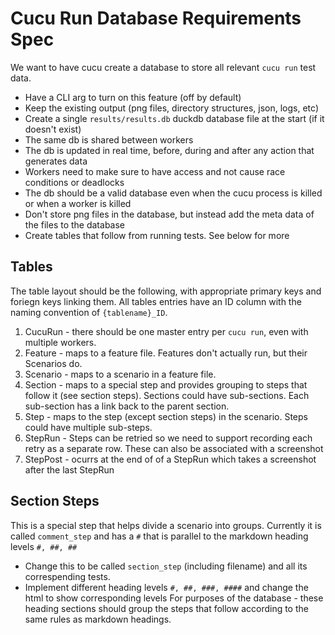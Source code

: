 # Cucu Run Database Requirements Spec

We want to have cucu create a database to store all relevant `cucu run` test data.
- Have a CLI arg to turn on this feature (off by default)
- Keep the existing output (png files, directory structures, json, logs, etc)
- Create a single `results/results.db` duckdb database file at the start (if it doesn't exist)
- The same db is shared between workers
- The db is updated in real time, before, during and after any action that generates data
- Workers need to make sure to have access and not cause race conditions or deadlocks
- The db should be a valid database even when the cucu process is killed or when a worker is killed
- Don't store png files in the database, but instead add the meta data of the files to the database
- Create tables that follow from running tests. See below for more 



## Tables
The table layout should be the following, with appropriate primary keys and foriegn keys linking them.
All tables entries have an ID column with the naming convention of `{tablename}_ID`.
1. CucuRun - there should be one master entry per `cucu run`, even with multiple workers.
2. Feature - maps to a feature file. Features don't actually run, but their Scenarios do.
3. Scenario - maps to a scenario in a feature file. 
4. Section - maps to a special step and provides grouping to steps that follow it (see section steps). Sections could have sub-sections. Each sub-section has a link back to the parent section. 
5. Step - maps to the step (except section steps) in the scenario. Steps could have multiple sub-steps.
6. StepRun - Steps can be retried so we need to support recording each retry as a separate row. These can also be associated with a screenshot
7. StepPost - ocurrs at the end of of a StepRun which takes a screenshot after the last StepRun


## Section Steps
This is a special step that helps divide a scenario into groups.
Currently it is called `comment_step` and has a `#` that is parallel to the markdown heading levels `#, ##, ##`
- Change this to be called `section_step` (including filename) and all its correspending tests.
- Implement different heading levels `#, ##, ###, ####` and change the html to show corresponding levels
For purposes of the database - these heading sections should group the steps that follow according to the same rules as markdown headings.

